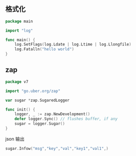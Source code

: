 ## 格式化

```go
package main

import "log"

func main() {
	log.SetFlags(log.Ldate | log.Ltime | log.Llongfile)
	log.Fatalln("hello world")
}
```

## zap

```go title="log.go"
package v7

import "go.uber.org/zap"

var sugar *zap.SugaredLogger

func init() {
	logger, _ := zap.NewDevelopment()
	defer logger.Sync() // flushes buffer, if any
	sugar = logger.Sugar()
}

```
json 输出
```go
sugar.Infow("msg","key","val","key1","val1",)
```
